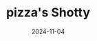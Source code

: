 ---
title: pizza's Shotty
date: 2024-11-04

weapon: 
-
    attachment: Scope
    item: Interrogation Rooms
-
    attachment: Under Barrell
    item: Control Center
-
    attachment: Magazine
    item: Living Quarters
-
    attachment: Stock
    item: Seaside Path
-
    attachment: Ammo Mod
    item: Seaside Path

creator: Pizza
layout: creatorBuildsLayout.njk
tags: weaponBuild
---